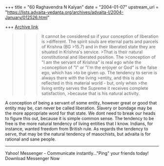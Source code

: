 +++
title = "60 Raghavendra N Kalyan"
date = "2004-01-07"
upstream_url = "https://lists.advaita-vedanta.org/archives/advaita-l/2004-January/012526.html"

+++
[Archive link](https://lists.advaita-vedanta.org/archives/advaita-l/2004-January/012526.html)

>>> It cannot be considered so if your conception of liberation is >different. The spirit souls are eternal parts and parcels of Krishna (BG >15.7) and in their liberated state they are situated in Krishna's service. >That is their natural constitutional and liberated position. The >conception of "I am the servant of Krishna" is real ego while the >conception of "I" or "I'm the enjoyer or God" is the false ego, which has >to be given up. The tendency to serve is always there with the living >entity, and this is also reflected in this material world - but, only when >the living entity serves the Supreme it receives complete satisfaction, >because that is his natural activity. 

A conception of being a servant of some entity, however great or good that entity may be, can never be called liberation. Slavery or bondage may be the more appropriate word for that state. We dont need to break our heads to figure this out, because it is simple common sense. The tendency to be free is the more natural tendency of living entities that I know. Indians, for instance, wanted freedom from British rule. As regards the tendency to serve, that may be the natural tendency of masochists, but advaita is for rational and sane people. 


---------------------------------
  Yahoo! Messenger - Communicate instantly..."Ping" your friends today! Download Messenger Now

